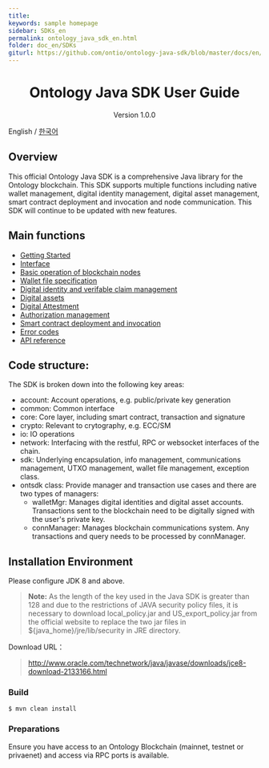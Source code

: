 ```yaml
---
title:
keywords: sample homepage
sidebar: SDKs_en
permalink: ontology_java_sdk_en.html
folder: doc_en/SDKs
giturl: https://github.com/ontio/ontology-java-sdk/blob/master/docs/en/README.md
---
```


<h1 align="center"> Ontology Java SDK User Guide </h1>

<p align="center" class="version">Version 1.0.0 </p>

English / [한국어](./ontology_java_sdk_ko.html)

## Overview

This official Ontology Java SDK is a comprehensive Java library for the Ontology blockchain. This SDK supports multiple functions including native wallet management, digital identity management, digital asset management, smart contract deployment and invocation and node communication. This SDK will continue to be updated with new features.

## Main functions

- [Getting Started](./ontology_java_sdk_get_start_en.html)
- [Interface](./ontology_java_sdk_interface_en.html)
- [Basic operation of blockchain nodes](./ontology_java_sdk_basic_en.html)
- [Wallet file specification](https://github.com/ontio/documentation/blob/master/docs/pages/doc_en/SDKs/Wallet_File_Specification_en.md)
- [Digital identity and verifable claim management](./ontology_java_sdk_identity_claim_en.html)
- [Digital assets](./ontology_java_sdk_asset_en.html)
- [Digital Attestment](./ontology_java_sdk_attest_en.html)
- [Authorization management](./ontology_java_sdk_auth_en.html)
- [Smart contract deployment and invocation](./ontology_java_sdk_smartcontract_en.html)
- [Error codes]()
- [API reference](https://apidoc.ont.io/javasdk/)


## Code structure:

The SDK is broken down into the following key areas:

* account: Account operations, e.g. public/private key generation
* common: Common interface
* core: Core layer, including smart contract, transaction and signature
* crypto: Relevant to crytography, e.g. ECC/SM
* io: IO operations
* network: Interfacing with the restful, RPC or websocket interfaces of the chain.
* sdk: Underlying encapsulation, info management, communications management, UTXO management, wallet file management, exception class.
* ontsdk class: Provide manager and transaction use cases and there are two types of managers: 
	* walletMgr: Manages digital identities and digital asset accounts. Transactions sent to the blockchain need to be digitally signed with the user's private key. 
	* connManager: Manages blockchain communications system. Any transactions and query needs to be processed by connManager.

## Installation Environment

Please configure JDK 8 and above.

> **Note:** As the length of the key used in the Java SDK is greater than 128 and due to the restrictions of JAVA security policy files, it is necessary to download local_policy.jar and US_export_policy.jar from the official website to replace the two jar files in ${java_home}/jre/lib/security in JRE directory.

Download URL：

>http://www.oracle.com/technetwork/java/javase/downloads/jce8-download-2133166.html


### Build

```
$ mvn clean install
```

### Preparations

Ensure you have access to an Ontology Blockchain (mainnet, testnet or privaenet) and access via RPC ports is available. 



